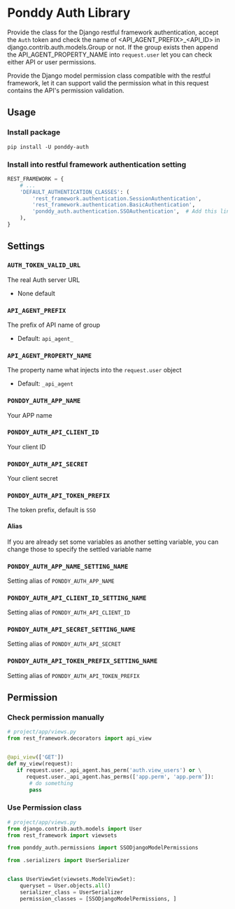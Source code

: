 # Ponddy Auth Library
Provide the class for the Django restful framework authentication, accept the `Auth` token and check the name of <API_AGENT_PREFIX>_<API_ID> in django.contrib.auth.models.Group or not.
If the group exists then append the API_AGENT_PROPERTY_NAME into `request.user` let you can check either API or user permissions.

Provide the Django model permission class compatible with the restful framework, let it can support valid the permission what in this request contains the API's permission validation.

## Usage
### Install package
```shell-script
pip install -U ponddy-auth
```

### Install into restful framework authentication setting
```python
REST_FRAMEWORK = {
    # ...
    'DEFAULT_AUTHENTICATION_CLASSES': (
        'rest_framework.authentication.SessionAuthentication',
        'rest_framework.authentication.BasicAuthentication',
        'ponddy_auth.authentication.SSOAuthentication',  # Add this line
    ),
}
```

## Settings
### `AUTH_TOKEN_VALID_URL`
The real Auth server URL
 - None default
### `API_AGENT_PREFIX`
The prefix of API name of group
 - Default: `api_agent_`
### `API_AGENT_PROPERTY_NAME`
The property name what injects into the `request.user` object
 - Default: `_api_agent`
### `PONDDY_AUTH_APP_NAME`
Your APP name
### `PONDDY_AUTH_API_CLIENT_ID`
Your client ID
### `PONDDY_AUTH_API_SECRET`
Your client secret
### `PONDDY_AUTH_API_TOKEN_PREFIX`
The token prefix, default is `SSO`

#### Alias
If you are already set some variables as another setting variable, you can change those to specify the settled variable name
### `PONDDY_AUTH_APP_NAME_SETTING_NAME`
Setting alias of `PONDDY_AUTH_APP_NAME`
### `PONDDY_AUTH_API_CLIENT_ID_SETTING_NAME`
Setting alias of `PONDDY_AUTH_API_CLIENT_ID`
### `PONDDY_AUTH_API_SECRET_SETTING_NAME`
Setting alias of `PONDDY_AUTH_API_SECRET`
### `PONDDY_AUTH_API_TOKEN_PREFIX_SETTING_NAME`
Setting alias of `PONDDY_AUTH_API_TOKEN_PREFIX`

## Permission
### Check permission manually
```python
# project/app/views.py
from rest_framework.decorators import api_view


@api_view(['GET'])
def my_view(request):
   if request.user._api_agent.has_perm('auth.view_users') or \
      request.user._api_agent.has_perms(['app.perm', 'app.perm']):
       # do something
       pass
```

### Use Permission class
```python
# project/app/views.py
from django.contrib.auth.models import User
from rest_framework import viewsets

from ponddy_auth.permissions import SSODjangoModelPermissions

from .serializers import UserSerializer


class UserViewSet(viewsets.ModelViewSet):
    queryset = User.objects.all()
    serializer_class = UserSerializer
    permission_classes = [SSODjangoModelPermissions, ]
 ```
